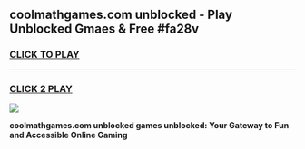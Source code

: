 
## coolmathgames.com unblocked - Play Unblocked Gmaes & Free #fa28v
<h3>
<a href="https://news.freeplayer.one?title=coolmathgames.com_unblocked&ref=24F">CLICK TO PLAY</a></h3>
<hr>

<h3>
<a href="https://news.freeplayer.one?title=coolmathgames.com_unblocked&ref=24F">CLICK 2 PLAY</a>
  
</h3>

<a href="https://news.freeplayer.one?title=coolmathgames.com_unblocked&ref=24F/"><img src="https://clearcache.store/games.png"></a>


**coolmathgames.com unblocked games unblocked: Your Gateway to Fun and Accessible Online Gaming**
